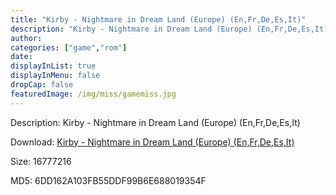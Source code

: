 ```yaml
---
title: "Kirby - Nightmare in Dream Land (Europe) (En,Fr,De,Es,It)"
description: "Kirby - Nightmare in Dream Land (Europe) (En,Fr,De,Es,It)"
author: 
categories: ["game","rom"]
date: 
displayInList: true
displayInMenu: false
dropCap: false
featuredImage: /img/miss/gamemiss.jpg
---
```


Description: Kirby - Nightmare in Dream Land (Europe) (En,Fr,De,Es,It)

Download: <a style="text-decoration:underline;" href="https://mega.nz/#!aHBmQaZQ!mPsc7pZFXiLsCVi2FYSGX5vYa34_owYG_3LDfqIC6_8" target = "_blank" rel = "nofollow" > Kirby - Nightmare in Dream Land (Europe) (En,Fr,De,Es,It)</a>

Size: 16777216

MD5: 6DD162A103FB55DDF99B6E688019354F


